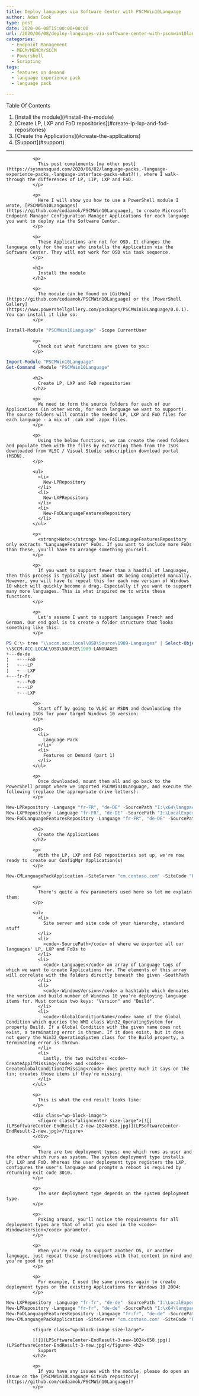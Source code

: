 ```yaml
---
title: Deploy languages via Software Center with PSCMWin10Language
author: Adam Cook
type: post
date: 2020-06-08T15:00:00+00:00
url: /2020/06/08/deploy-languages-via-software-center-with-pscmwin10language/
categories:
  - Endpoint Management
  - MECM/MEMCM/SCCM
  - Powershell
  - Scripting
tags:
  - features on demand
  - language experience pack
  - language pack

---
```

<div class="wp-block-uagb-table-of-contents uagb-toc\_\_align-left uagb-toc\_\_columns-1 uagb-block-9a00a591-1d32-40de-8866-a889c02a0be1 " data-scroll= "1" data-offset= "30" data-delay= "800" > 

<div class="uagb-toc__wrap">
  <div class="uagb-toc__title-wrap">
    <div class="uagb-toc__title">
      Table Of Contents
    </div>
  </div>
  
  <div class="uagb-toc__list-wrap">
    <ol class="uagb-toc__list">
      <li class="uagb-toc__list">
        [Install the module](#install-the-module)<li class="uagb-toc__list">
          [Create LP, LXP and FoD repositories](#create-lp-lxp-and-fod-repositories)<li class="uagb-toc__list">
            [Create the Applications](#create-the-applications)<li class="uagb-toc__list">
              [Support](#support)</ol> </div> </div> </div> <hr class="wp-block-separator" />
              
              <p>
                This post complements [my other post](https://sysmansquad.com/2020/06/02/language-packs,-language-experience-packs,-language-interface-packs-what?!), where I walk-through the differences of LP, LIP, LXP and FoD.
              </p>
              
              <p>
                Here I will show you how to use a PowerShell module I wrote, [PSCMWin10Languages](https://github.com/codaamok/PSCMWin10Language), to create Microsoft Endpoint Manager Configuration Manager Applications for each language you want to deploy via the Software Center.
              </p>
              
              <p>
                These Applications are not for OSD. It changes the language only for the user who installs the Application via the Software Center. They will not work for OSD via task sequence.
              </p>
              
              <h2>
                Install the module
              </h2>
              
              <p>
                The module can be found on [GitHub](https://github.com/codaamok/PSCMWin10Language) or the [PowerShell Gallery](https://www.powershellgallery.com/packages/PSCMWin10Language/0.0.1). You can install it like so:
              </p>
              
              
```powershell
Install-Module "PSCMWin10Language" -Scope CurrentUser
```
              
              
              <p>
                Check out what functions are given to you:
              </p>
              
              
```powershell
Import-Module "PSCMWin10Language"
Get-Command -Module "PSCMWin10Language"
```
              
              
              <h2>
                Create LP, LXP and FoD repositories
              </h2>
              
              <p>
                We need to form the source folders for each of our Applications (in other words, for each language we want to support). The source folders will contain the needed LP, LXP and FoD files for each language - a mix of .cab and .appx files.
              </p>
              
              <p>
                Using the below functions, we can create the need folders and populate them with the files by extracting them from the ISOs downloaded from VLSC / Visual Studio subscription download portal (MSDN).
              </p>
              
              <ul>
                <li>
                  New-LPRepository
                </li>
                <li>
                  New-LXPRepository
                </li>
                <li>
                  New-FoDLanguageFeaturesRepository
                </li>
              </ul>
              
              <p>
                <strong>Note:</strong> New-FoDLanguageFeaturesRepository only extracts "LanguageFeature" FoDs. If you want to include more FoDs than these, you'll have to arrange something yourself.
              </p>
              
              <p>
                If you want to support fewer than a handful of languages, then this process is typically just about OK being completed manually. However, you will have to repeat this for each new version of Windows 10 which will quickly become a drag. Especially if you want to support many more languages. This is what inspired me to write these functions.
              </p>
              
              <p>
                Let's assume I want to support languages French and German. Our end goal is to create a folder structure that looks something like this:
              </p>
              
              
```powershell
PS C:\> tree "\\sccm.acc.local\OSD\Source\1909-Languages" | Select-Object -Skip 2
\\SCCM.ACC.LOCAL\OSD\SOURCE\1909-LANGUAGES
+---de-de
¦   +---FoD
¦   +---LP
¦   +---LXP
+---fr-fr
    +---FoD
    +---LP
    +---LXP
```
              
              
              <p>
                Start off by going to VLSC or MSDN and downloading the following ISOs for your target Windows 10 version:
              </p>
              
              <ul>
                <li>
                  Language Pack
                </li>
                <li>
                  Features on Demand (part 1)
                </li>
              </ul>
              
              <p>
                Once downloaded, mount them all and go back to the PowerShell prompt where we imported PSCMWin10Language, and execute the following (replace the appropriate drive letters):
              </p>
              
              
```powershell
New-LPRepository -Language "fr-FR", "de-DE" -SourcePath "I:\x64\langpacks" -TargetPath "\\sccm.acc.local\OSD\Source\1909-Languages"
New-LXPRepository -Language "fr-FR", "de-DE" -SourcePath "I:\LocalExperiencePack\" -TargetPath "\\sccm.acc.local\OSD\Source\1909-Languages"
New-FoDLanguageFeaturesRepository -Language "fr-FR", "de-DE" -SourcePath "J:\" -TargetPath "\\sccm.acc.local\OSD\Source\1909-Languages"
```
              
              
              <h2>
                Create the Applications
              </h2>
              
              <p>
                With the LP, LXP and FoD repositories set up, we're now ready to create our ConfigMgr Application(s)
              </p>
              
              
```powershell
New-CMLanguagePackApplication -SiteServer "cm.contoso.com" -SiteCode "P01" -SourcePath "\\sccm.acc.local\OSD\Source\1909-Languages" -Languages "fr-fr", "de-de" -WindowsVersion @{ "Version" = "1909"; "Build" = "18363" } -GlobalConditionName "Operating System build" -CreateAppIfMissing -CreateGlobalConditionIfMissing
```
              
              
              <p>
                There's quite a few parameters used here so let me explain them:
              </p>
              
              <ul>
                <li>
                  Site server and site code of your hierarchy, standard stuff
                </li>
                <li>
                  <code>-SourcePath</code> of where we exported all our languages' LP, LXP and FoDs to
                </li>
                <li>
                  <code>-Languages</code> an array of Language tags of which we want to create Applications for. The elements of this array will correlate with the folders directly beneath the given -SouthPath
                </li>
                <li>
                  <code>-WindowsVersion</code> a hashtable which denoates the version and build number of Windows 10 you're deploying language items for. Must contain two keys: "Version" and "Build".
                </li>
                <li>
                  <code>-GlobalConditionName</code> name of the Global Condition which queries the WMI class Win32_OperatingSystem for property Build. If a Global Condition with the given name does not exist, a terminating error is thrown. If it does exist, but it does not query the Win32_OperatingSystem class for the Build property, a terminating error is thrown.
                </li>
                <li>
                  Lastly, the two switches <code>-CreateAppIfMissing</code> and <code>-CreateGlobalConditionIfMissing</code> does pretty much it says on the tin; creates those items if they're missing.
                </li>
              </ul>
              
              <p>
                This is what the end result looks like:
              </p>
              
              <div class="wp-block-image">
                <figure class="aligncenter size-large">[![](LPSoftwareCenter-EndResult-2-new-1024x658.jpg)](LPSoftwareCenter-EndResult-2-new.jpg)</figure>
              </div>
              
              <p>
                There are two deployment types: one which runs as user and the other which runs as system. The system deployment type installs LP, LXP and FoD. Whereas the user deployment type registers the LXP, configures the user's language and prompts a reboot is required by returning exit code 3010.
              </p>
              
              <p>
                The user deployment type depends on the system deployment type.
              </p>
              
              <p>
                Poking around, you'll notice the requirements for all deployment types are that of what you used in the <code>-WindowsVersion</code> parameter.
              </p>
              
              <p>
                When you're ready to support another OS, or another language, just repeat these instructions with that context in mind and you're good to go!
              </p>
              
              <p>
                For example, I used the same process again to create deployment types on the existing Applications for Windows 10 2004:
              </p>
              
              
```powershell
New-LXPRepository -Language "fr-fr", "de-de" -SourcePath "I:\LocalExperiencePack\" -TargetPath "\\sccm.acc.local\OSD\Source\2004-Languages"
New-LPRepository -Language "fr-fr", "de-de" -SourcePath "I:\x64\langpacks\" -TargetPath "\\sccm.acc.local\OSD\Source\2004-Languages"
New-FoDLanguageFeaturesRepository -Language "fr-fr", "de-de" -SourcePath "I:\" -TargetPath "\\sccm.acc.local\OSD\Source\2004-Languages"
New-CMLanguagePackApplication -SiteServer "cm.contoso.com" -SiteCode "P01" -SourcePath "\\sccm.acc.local\OSD\Source\2004-Languages" -Languages "fr-fr", "de-de" -WindowsVersion @{ "Version" = "2004"; "Build" = "19041" } -GlobalConditionName "Operating System build" -CreateAppIfMissing -CreateGlobalConditionIfMissing
```
              <figure class="wp-block-image size-large">
              
              [![](LPSoftwareCenter-EndResult-3-new-1024x658.jpg)](LPSoftwareCenter-EndResult-3-new.jpg)</figure> <h2>
                Support
              </h2>
              
              <p>
                If you have any issues with the module, please do open an issue on the [PSCMWin10Language GitHub repository](https://github.com/codaamok/PSCMWin10Language)!
              </p>
